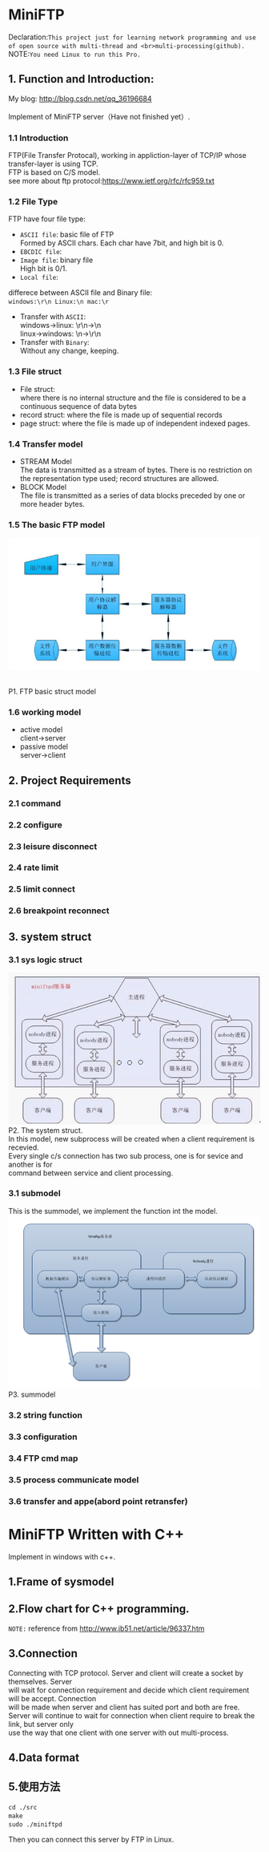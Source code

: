 # MiniFTP
Declaration:`This project just for learning network programming and use of open source with multi-thread and <br>multi-processing(github).`
NOTE:`You need Linux to run this Pro.`
## 1. Function and Introduction:
My blog: http://blog.csdn.net/qq_36196684<br>
<br>
Implement of MiniFTP server（Have not finished yet）.<br>
### 1.1 Introduction
FTP(File Transfer Protocal), working in appliction-layer of TCP/IP whose transfer-layer is using TCP.<br>
FTP is based on C/S model.<br>
see more about ftp protocol:https://www.ietf.org/rfc/rfc959.txt
### 1.2 File Type
FTP have four file type:<br>
*  `ASCII file`: basic file of FTP<br>
  Formed by ASCII chars. Each char have 7bit, and high bit is 0.<br>
*  `EBCDIC file`: <br>
*  `Image file`: binary file<br>
  High bit is 0/1.<br>
*  `Local file`:<br>

differece between ASCII file and Binary file:<br>
`windows:\r\n Linux:\n mac:\r`<br>
* Transfer with `ASCII`:<br>
    windows->linux: \r\n->\n<br>
    linux->windows: \n->\r\n<br>
* Transfer with `Binary`:<br>
    Without any change, keeping.<br>

### 1.3 File struct
* File struct:                  
where there is no internal structure and the file is considered to be a continuous sequence of data bytes
* record struct:
where the file is made up of sequential records
* page struct:
where the file is made up of independent indexed pages.
### 1.4 Transfer model
* STREAM Model<br>
The data is transmitted as a stream of bytes.  There is no
         restriction on the representation type used; record structures
         are allowed.<br>
* BLOCK Model<br>
The file is transmitted as a series of data blocks preceded by
         one or more header bytes.<br>
         
### 1.5 The basic FTP model

 ![image](https://github.com/qinchao0525/MiniFTP/blob/master/pictures/C_S.jpg) 

<br>P1. FTP basic struct model <br>
### 1.6 working model
* active model<br>
client->server
* passive model<br>
server->client
## 2. Project Requirements
### 2.1 command
### 2.2 configure
### 2.3 leisure disconnect
### 2.4 rate limit
### 2.5 limit connect
### 2.6 breakpoint reconnect
## 3. system struct
### 3.1 sys logic struct
![image](https://github.com/qinchao0525/MiniFTP/blob/master/pictures/sysstruct.jpg)
<br>P2. The system struct.<br>
In this model, new subprocess will be created when a client requirement is recevied.<br>
Every single c/s connection has two sub process, one is for sevice and another is for<br>
command between service and client processing.
### 3.1 submodel
This is the summodel, we implement the function int the model.<br>
![submodel](https://github.com/qinchao0525/MiniFTP/blob/master/pictures/submodel.png)
<br>P3. summodel</br>
### 3.2 string function
### 3.3 configuration
### 3.4 FTP cmd map
### 3.5 process communicate model
### 3.6 transfer and appe(abord point retransfer)
# MiniFTP Written with C++
Implement in windows with c++.
## 1.Frame of sysmodel
## 2.Flow chart for C++ programming.
`NOTE:` reference from http://www.jb51.net/article/96337.htm
## 3.Connection
  Connecting with TCP protocol. Server and client will create a socket by themselves. Server<br>
will wait for connection requirement and decide which client requirement will be accept. Connection<br>
will be made when server and client has suited port and both are free.<br>
  Server will continue to wait for connection when client require to break the link, but server only <br>
use the way that one client with one server with out multi-process.
## 4.Data format

## 5.使用方法
`cd ./src`<br>
`make`<br>
`sudo ./miniftpd`<br>

Then  you can connect this server by FTP in Linux.
